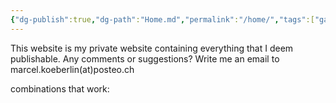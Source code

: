 ```yaml
---
{"dg-publish":true,"dg-path":"Home.md","permalink":"/home/","tags":["gardenEntry"],"dgEnableSearch":"false","updated":"2025-01-18T15:21:16.289+01:00"}
---
```


This website is my private website containing everything that I deem publishable.
Any comments or suggestions? Write me an email to marcel.koeberlin(at)posteo.ch

combinations that work: 